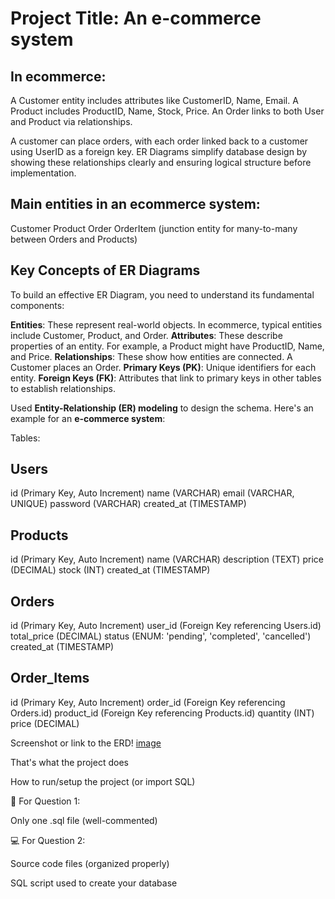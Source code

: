 # Project Title: An e-commerce system

## In ecommerce:

A Customer entity includes attributes like CustomerID, Name, Email.
A Product includes ProductID, Name, Stock, Price.
An Order links to both User and Product via relationships.

A customer can place orders, with each order linked back to a customer using UserID as a foreign key. 
ER Diagrams simplify database design by showing these relationships clearly and ensuring logical structure before implementation.

## Main entities in an ecommerce system:

Customer
Product
Order
OrderItem (junction entity for many-to-many between Orders and Products)


## Key Concepts of ER Diagrams
To build an effective ER Diagram, you need to understand its fundamental components:

**Entities**: These represent real-world objects. In ecommerce, typical entities include Customer, Product, and Order.
**Attributes**: These describe properties of an entity. For example, a Product might have ProductID, Name, and Price.
**Relationships**: These show how entities are connected. A Customer places an Order.
**Primary Keys (PK)**: Unique identifiers for each entity.
**Foreign Keys (FK)**: Attributes that link to primary keys in other tables to establish relationships.

Used **Entity-Relationship (ER) modeling** to design the schema. Here's an example for an **e-commerce system**:

Tables:

## Users

id (Primary Key, Auto Increment)
name (VARCHAR)
email (VARCHAR, UNIQUE)
password (VARCHAR)
created_at (TIMESTAMP)

## Products

id (Primary Key, Auto Increment)
name (VARCHAR)
description (TEXT)
price (DECIMAL)
stock (INT)
created_at (TIMESTAMP)

## Orders

id (Primary Key, Auto Increment)
user_id (Foreign Key referencing Users.id)
total_price (DECIMAL)
status (ENUM: 'pending', 'completed', 'cancelled')
created_at (TIMESTAMP)

## Order_Items

id (Primary Key, Auto Increment)
order_id (Foreign Key referencing Orders.id)
product_id (Foreign Key referencing Products.id)
quantity (INT)
price (DECIMAL)


Screenshot or link to the ERD! [image](https://github.com/user-attachments/assets/7e0b890b-ab5a-4991-8690-d24dee5f63ea)


That's what the project does

How to run/setup the project (or import SQL)



🧠 For Question 1:

Only one .sql file (well-commented)

💻 For Question 2:

Source code files (organized properly)

SQL script used to create your database
